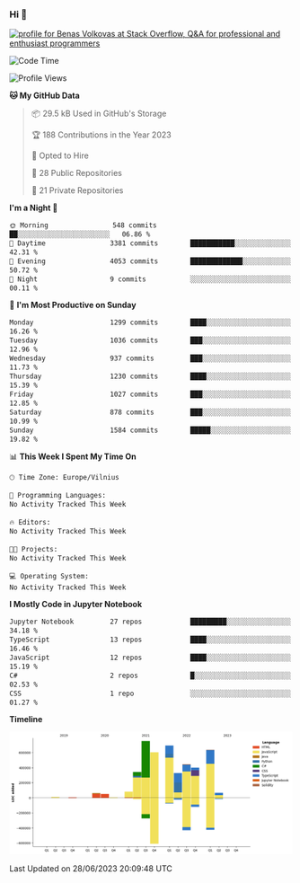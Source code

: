 ### Hi 👋
<a href="https://stackoverflow.com/users/14954249/benas-volkovas"><img src="https://stackoverflow.com/users/flair/14954249.png?theme=dark" width="208" height="58" alt="profile for Benas Volkovas at Stack Overflow, Q&amp;A for professional and enthusiast programmers" title="profile for Benas Volkovas at Stack Overflow, Q&amp;A for professional and enthusiast programmers"></a>

<!--START_SECTION:waka-->
![Code Time](http://img.shields.io/badge/Code%20Time-1%2C460%20hrs%2028%20mins-blue)

![Profile Views](http://img.shields.io/badge/Profile%20Views-0-blue)

**🐱 My GitHub Data** 

> 📦 29.5 kB Used in GitHub's Storage 
 > 
> 🏆 188 Contributions in the Year 2023
 > 
> 💼 Opted to Hire
 > 
> 📜 28 Public Repositories 
 > 
> 🔑 21 Private Repositories 
 > 
**I'm a Night 🦉** 

```text
🌞 Morning                548 commits         ██░░░░░░░░░░░░░░░░░░░░░░░   06.86 % 
🌆 Daytime                3381 commits        ███████████░░░░░░░░░░░░░░   42.31 % 
🌃 Evening                4053 commits        █████████████░░░░░░░░░░░░   50.72 % 
🌙 Night                  9 commits           ░░░░░░░░░░░░░░░░░░░░░░░░░   00.11 % 
```
📅 **I'm Most Productive on Sunday** 

```text
Monday                   1299 commits        ████░░░░░░░░░░░░░░░░░░░░░   16.26 % 
Tuesday                  1036 commits        ███░░░░░░░░░░░░░░░░░░░░░░   12.96 % 
Wednesday                937 commits         ███░░░░░░░░░░░░░░░░░░░░░░   11.73 % 
Thursday                 1230 commits        ████░░░░░░░░░░░░░░░░░░░░░   15.39 % 
Friday                   1027 commits        ███░░░░░░░░░░░░░░░░░░░░░░   12.85 % 
Saturday                 878 commits         ███░░░░░░░░░░░░░░░░░░░░░░   10.99 % 
Sunday                   1584 commits        █████░░░░░░░░░░░░░░░░░░░░   19.82 % 
```


📊 **This Week I Spent My Time On** 

```text
🕑︎ Time Zone: Europe/Vilnius

💬 Programming Languages: 
No Activity Tracked This Week

🔥 Editors: 
No Activity Tracked This Week

🐱‍💻 Projects: 
No Activity Tracked This Week

💻 Operating System: 
No Activity Tracked This Week
```

**I Mostly Code in Jupyter Notebook** 

```text
Jupyter Notebook         27 repos            █████████░░░░░░░░░░░░░░░░   34.18 % 
TypeScript               13 repos            ████░░░░░░░░░░░░░░░░░░░░░   16.46 % 
JavaScript               12 repos            ████░░░░░░░░░░░░░░░░░░░░░   15.19 % 
C#                       2 repos             █░░░░░░░░░░░░░░░░░░░░░░░░   02.53 % 
CSS                      1 repo              ░░░░░░░░░░░░░░░░░░░░░░░░░   01.27 % 
```



**Timeline**

![Lines of Code chart](https://raw.githubusercontent.com/BenasVolkovas/BenasVolkovas/main/assets/bar_graph.png)


 Last Updated on 28/06/2023 20:09:48 UTC
<!--END_SECTION:waka-->
